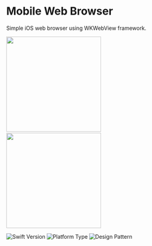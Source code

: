 # Mobile Web Browser

Simple iOS web browser using WKWebView framework.

<img src="Gifs/AcmeGIF1.gif" width="250"/>&emsp;&emsp;<img src="Gifs/AcmeGIF2.gif" width="250"/>

![Swift Version](https://img.shields.io/badge/Swift-5.0-orange.svg?style=flat-square&logo=Swift&logoColor=white) ![Platform Type](https://img.shields.io/badge/Platform-iOS-blue.svg?style=flat-square&logo=Apple&logoColor=white) ![Design Pattern](https://img.shields.io/badge/Design%20Pattern-MVC-green)
